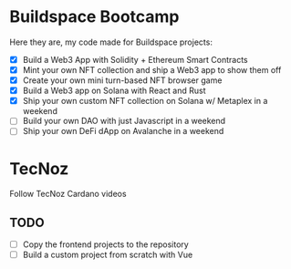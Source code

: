 # Buildspace Bootcamp

Here they are, my code made for Buildspace projects:
- [x] Build a Web3 App with Solidity + Ethereum Smart Contracts
- [x] Mint your own NFT collection and ship a Web3 app to show them off 
- [x] Create your own mini turn-based NFT browser game
- [x] Build a Web3 app on Solana with React and Rust
- [x] Ship your own custom NFT collection on Solana w/ Metaplex in a weekend
- [ ] Build your own DAO with just Javascript in a weekend
- [ ] Ship your own DeFi dApp on Avalanche in a weekend

# TecNoz

Follow TecNoz Cardano videos

## TODO
- [ ] Copy the frontend projects to the repository
- [ ] Build a custom project from scratch with Vue
